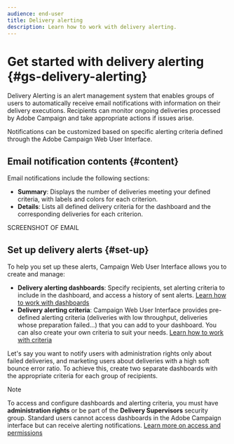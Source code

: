 ```yaml
---
audience: end-user
title: Delivery alerting
description: Learn how to work with delivery alerting.
---
```


# Get started with delivery alerting {#gs-delivery-alerting}

Delivery Alerting is an alert management system that enables groups of users to automatically receive email notifications with information on their delivery executions. Recipients can monitor ongoing deliveries processed by Adobe Campaign and take appropriate actions if issues arise.

Notifications can be customized based on specific alerting criteria defined through the Adobe Campaign Web User Interface.

## Email notification contents {#content}

Email notifications include the following sections:

* **Summary**: Displays the number of deliveries meeting your defined criteria, with labels and colors for each criterion.
* **Details**: Lists all defined delivery criteria for the dashboard and the corresponding deliveries for each criterion.

SCREENSHOT OF EMAIL 

## Set up delivery alerts {#set-up}

To help you set up these alerts, Campaign Web User Interface allows you to create and manage:

* **Delivery alerting dashboards**: Specify recipients, set alerting criteria to include in the dashboard, and access a history of sent alerts. [Learn how to work with dashboards](../msg/delivery-alerting-dashboards.md)
* **Delivery alerting criteria**: Campaign Web User Interface provides pre-defined alerting criteria (deliveries with low throughput, deliveries whose preparation failed...) that you can add to your dashboard. You can also create your own criteria to suit your needs. [Learn how to work with criteria](../msg/delivery-alerting-criteria.md)

Let's say you want to notify users with administration rights only about failed deliveries, and marketing users about deliveries with a high soft bounce error ratio. To achieve this, create two separate dashboards with the appropriate criteria for each group of recipients.

>[!NOTE]
>
>To access and configure dashboards and alerting criteria, you must have **administration rights** or be part of the **Delivery Supervisors** security group. Standard users cannot access dashboards in the Adobe Campaign interface but can receive alerting notifications. [Learn more on access and permissions](../get-started/permissions.md)
